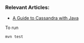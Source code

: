 ### Relevant Articles:
- [A Guide to Cassandra with Java](http://www.baeldung.com/cassandra-with-java)

To run

```
mvn test
```
